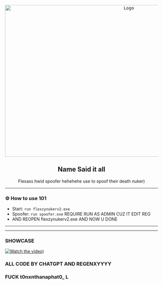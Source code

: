 <div align="center">
  <kbd>
  <a href="https://github.com/idkwhyiusethisname/Flexass-spoofer">
    <img src="https://media.discordapp.net/attachments/1091345201353728090/1097181725429354496/image.png" alt="Logo" width="800" height="500">
  </a>
  </kbd>
  
  <h2 align="center">Name Said it all</h2>

  <p align="center">
    Flexass hwid spoofer hehehehe use to spoof their death nuker</b>)
    <br />
  </p>
</div>

---------------------------------------

### ⚙️ How to use 101
* Start: `run flexzynukerv2.exe`
* Spoofer: `run spoofer.exe` REQUIRE RUN AS ADMIN CUZ IT EDIT REG
* AND REOPEN flexzynukerv2.exe AND NOW U DONE

---------------------------------------

---------------------------------------

### SHOWCASE

[![Watch the video](https://img.youtube.com/vi/T-D1KVIuvjA/maxresdefault.jpg)]([https://cdn.discordapp.com/attachments/1091345201353728090/1097182208885805086/Desktop_2023.04.16_-_22.23.28.02.mp4))


### ALL CODE BY CHATGPT AND REGENXYYYY

### FUCK t0nxnthanaphat0_ L
